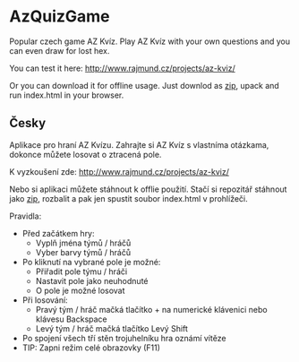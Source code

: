 # AzQuizGame
Popular czech game AZ Kvíz. Play AZ Kvíz with your own questions and you can even draw for lost hex.

You can test it here: http://www.rajmund.cz/projects/az-kviz/

Or you can download it for offline usage. Just downlod as [zip](https://github.com/rajmundHutar/az-quiz-game/archive/master.zip), upack and run index.html in your browser.

## Česky
Aplikace pro hraní AZ Kvízu. Zahrajte si AZ Kvíz s vlastníma otázkama, dokonce můžete losovat o ztracená pole.

K vyzkoušení zde: http://www.rajmund.cz/projects/az-kviz/

Nebo si aplikaci můžete stáhnout k offlie použití. Stačí si repozitář stáhnout jako [zip](https://github.com/rajmundHutar/az-quiz-game/archive/master.zip), rozbalit a pak jen spustit soubor index.html v prohlížeči.

Pravidla: 
- Před začátkem hry:
  - Vyplň jména týmů / hráčů
  - Vyber barvy týmů / hráčů
- Po kliknutí na vybrané pole je možné:
  - Přiřadit pole týmu / hráči
  - Nastavit pole jako neuhodnuté
  - O pole je možné losovat
- Při losování:
  - Pravý tým / hráč mačká tlačítko + na numerické klávenici nebo klávesu Backspace
  - Levý tým / hráč mačká tlačítko Levý Shift
- Po spojení všech tří stěn trojuhelníku hra oznámí vítěze
- TIP: Zapni režim celé obrazovky (F11)
